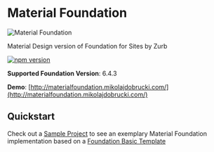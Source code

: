 Material Foundation
===================

![Material Foundation](http://materialfoundation.mikolajdobrucki.com/assets/img/cover.png)

Material Design version of Foundation for Sites by Zurb

[![npm version](https://badge.fury.io/js/materialfoundation.svg)](https://badge.fury.io/js/materialfoundation)

**Supported Foundation Version**: 6.4.3

**Demo**: [http://materialfoundation.mikolajdobrucki.com/](http://materialfoundation.mikolajdobrucki.com/)


## Quickstart

Check out a [Sample Project](https://github.com/eucalyptuss/material-foundation-sample) to see an exemplary Material Foundation implementation based on a [Foundation Basic Template](https://foundation.zurb.com/sites/docs/starter-projects.html#basic-template)
